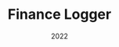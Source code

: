 ---
date: '2022'
title: 'Finance Logger'
github: 'https://github.com/jsmn-prhmt/Finance-Logger'
external: ''
tech:
  - TypeScript
  - HTML
  - CSS
showInProjects: false
---